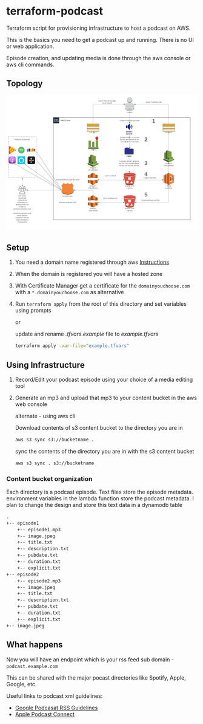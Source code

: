 # terraform-podcast

Terraform script for provisioning infrastructure to host a podcast on AWS.

This is the basics you need to get a podcast up and running. There is no UI or web application.

Episode creation, and updating media is done through the aws console or aws cli commands.

## Topology

![Topology](podcast.jpeg)

## Setup

1) You need a domain name registered through aws [Instructions](https://docs.aws.amazon.com/Route53/latest/DeveloperGuide/domain-register.html)
2) When the domain is registered you will have a hosted zone
3) With Certificate Manager get a certificate for the `domainyouchoose.com` with a `*.domainyouchoose.com` as alternative
4) Run `terraform apply` from the root of this directory and set variables using prompts

   or

   update and rename _.tfvars.example_ file to _example.tfvars_

   ```bash
   terraform apply -var-file="example.tfvars"
   ```

## Using Infrastructure

1) Record/Edit your podcast episode using your choice of a media editing tool
2) Generate an mp3 and upload that mp3 to your content bucket in the aws web console

   alternate - using aws cli

   Download contents of s3 content bucket to the directory you are in

   ```bash
   aws s3 sync s3://bucketname .
   ```

   sync the contents of the directory you are in with the s3 content bucket

   ```bash
   aws s3 sync . s3://bucketname
   ```

### Content bucket organization

Each directory is a podcast episode. Text files store the episode metadata. environment variables in the lambda function
store the podcast metadata. I plan to change the design and store this text data in a dynamodb table

```bash
.
+-- episode1
    +-- episode1.mp3
    +-- image.jpeg
    +-- title.txt
    +-- description.txt
    +-- pubdate.txt
    +-- duration.txt
    +-- explicit.txt
+-- episode2
    +-- episode2.mp3
    +-- image.jpeg
    +-- title.txt
    +-- description.txt
    +-- pubdate.txt
    +-- duration.txt
    +-- explicit.txt
+-- image.jpeg
```

## What happens

Now you will have an endpoint which is your rss feed sub domain - `podcast.example.com`

This can be shared with the major pocast directories like Spotify, Apple, Google, etc.

Useful links to podcast xml guidelines:

- [Google Podcasat RSS Guidelines](https://developers.google.com/search/docs/guides/podcast-guidelines)
- [Apple Podcast Connect](https://help.apple.com/itc/podcasts_connect/#/itcc0e1eaa94)
